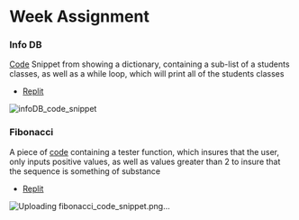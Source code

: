 # Week Assignment

### Info DB
[Code](https://github.com/SimonBrunzell/dataStructTri3/blob/main/Week_1/info_db.py) Snippet from showing a dictionary, containing a sub-list of a students classes, as well as a while loop, which will print all of the students classes 
* [Replit](https://replit.com/@SimonBrunzell/SimonTri3#fibonacci.py)

![infoDB_code_snippet](https://user-images.githubusercontent.com/89166899/158884259-3a1755aa-059e-467b-878d-9edd074924bb.png)

### Fibonacci 
A piece of [code](https://github.com/SimonBrunzell/dataStructTri3/blob/main/Week_1/fibonacci.py) containing a tester function, which insures that the user, only inputs positive values, as well as values greater than 2 to insure that the sequence is something of substance
* [Replit](https://replit.com/@SimonBrunzell/SimonTri3#infoDB.py)

![Uploading fibonacci_code_snippet.png…]()




